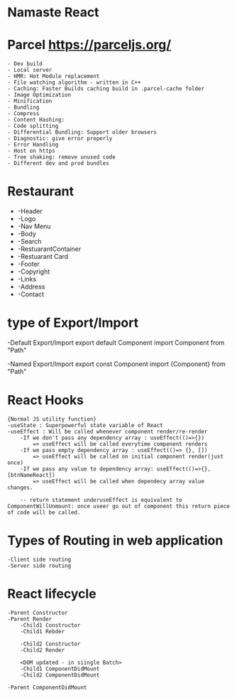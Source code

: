 # Namaste React

# Parcel https://parceljs.org/
    - Dev build
    - Local server
    - HMR: Hot Module replacement
    - File watching algorithm - written in C++
    - Caching: Faster Builds caching build in .parcel-cache folder
    - Image Optimization
    - Minification
    - Bundling
    - Compress
    - Content Hashing:  
    - Code splitting
    - Differential Bundling: Support older browsers
    - Diagnostic: give error properly
    - Error Handling
    - Host on https
    - Tree shaking: remove unused code
    - Different dev and prod bundles
    

# Restaurant

 * -Header
 *  -Logo
 *  -Nav Menu
 * -Body
 *  -Search
 *  -RestuarantContainer
 *  -Restuarant Card
 * -Footer
 *  -Copyright
 *  -Links
 *  -Address
 *  -Contact
 

# type of Export/Import
  -Default Export/Import
   export default Component
   import Component from "Path"

  -Named Export/Import
   export const Component
   import {Component} from "Path"

# React Hooks
    {Normal JS utility function}
    -useState : Superpowerful state variable of React
    -useEffect : Will be called whenever component render/re-render
        -If we don't pass any dependency array : useEffect(()=>{})
            => useEffect will be called everytime compenent renders
        -If we pass empty dependency array : useEffect(()=> {}, [])
            => useEffect will be called on initial component render(just once)
        -If we pass any value to dependency array: useEffect(()=>{}, [btnNameReact])
            => useEffect will be called when dependecy array value changes.
        
        -- return statement underuseEffect is equivalent to ComponentWillUnmount: once useer go out of component this return piece of code will be called.

# Types of Routing in web application
    -Client side routing
    -Server side routing

# React lifecycle
    -Parent Constructor
    -Parent Render
        -Child1 Constructor
        -Child1 Rebder

        -Child2 Constructor
        -Child2 Render

        <DOM updated - in siingle Batch>
        -Child1 ComponentDidMount
        -Child2 ComponentDidMount
        
    -Parent ComponentDidMount